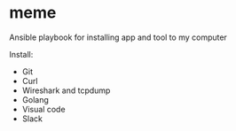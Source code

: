 # meme
Ansible playbook for installing app and tool to my computer

Install:
* Git
* Curl
* Wireshark and tcpdump
* Golang
* Visual code
* Slack
